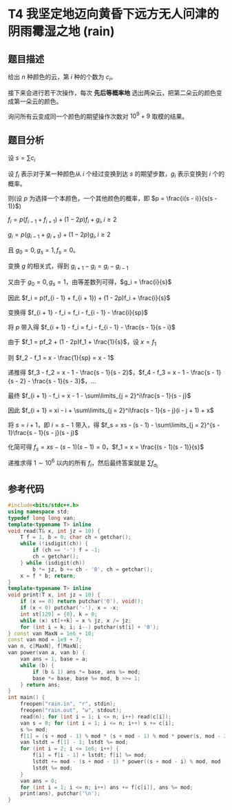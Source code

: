# T4 我坚定地迈向黄昏下远方无人问津的阴雨霉湿之地 (rain)

## 题目描述

给出 $n$ 种颜色的云，第 $i$ 种的个数为 $c_i$。

接下来会进行若干次操作，每次 **先后等概率地** 选出两朵云，把第二朵云的颜色变成第一朵云的颜色。

询问所有云变成同一个颜色的期望操作次数对 $10^9 + 9$ 取模的结果。

## 题目分析

设 $s = \sum c_i$

设 $f_i$ 表示对于某一种颜色从 $i$ 个经过变换到达 $s$ 的期望步数，$g_i$ 表示变换到 $i$ 个的概率。

则(设 $p$ 为选择一个本颜色，一个其他颜色的概率，即 $p = \frac{i(s - i)}{s(s - 1)}$)

$f_i = p(f_{i - 1} + f_{i + 1}) + (1 - 2p)f_i + g_i, i\geq 2$

$g_i = p(g_{i - 1} + g_{i + 1}) + (1 - 2p)g_i, i\geq 2$

且 $g_0 = 0, g_s = 1, f_s = 0$。

变换 $g$ 的相关式，得到 $g_{i + 1} - g_i = g_i - g_{i - 1}$

又由于 $g_0 = 0, g_s = 1$，由等差数列可得，$g_i = \frac{i}{s}$

因此 $f_i = p(f_{i - 1} + f_{i + 1}) + (1 - 2p)f_i + \frac{i}{s}$

变换得 $f_{i + 1} - f_i = f_i - f_{i - 1} - \frac{i}{sp}$

将 $p$ 带入得 $f_{i + 1} - f_i = f_i - f_{i - 1} - \frac{s - 1}{s - i}$

由于 $f_1 = pf_2 + (1 - 2p)f_1 + \frac{1}{s}$，设 $x = f_1$

则 $f_2 - f_1 = x - \frac{1}{sp} = x - 1$

递推得 $f_3 - f_2 = x - 1 - \frac{s - 1}{s - 2}$，$f_4 - f_3 = x - 1 - \frac{s - 1}{s - 2} - \frac{s - 1}{s - 3}$，...

最终 $f_{i + 1} - f_i = x - 1 - \sum\limits_{j = 2}^i\frac{s - 1}{s - j}$

因此 $f_{i + 1} = xi - i + \sum\limits_{j = 2}^i\frac{s - 1}{s - j}(i - j + 1) + x$

将 $s = i + 1$，即 $i = s - 1$ 带入，得 $f_s = xs - (s - 1) - \sum\limits_{j = 2}^{s - 1}\frac{s - 1}{s - j}(s - j)$

化简可得 $f_s = xs - (s - 1)(s - 1) = 0$，$f_1 = x = \frac{(s - 1)(s - 1)}{s}$

递推求得 $1\sim 10^6$ 以内的所有 $f_i$，然后最终答案就是 $\sum f_{a_i}$

## 参考代码

```cpp
#include<bits/stdc++.h>
using namespace std;
typedef long long van;
template<typename T> inline
void read(T& x, int jz = 10) {
    T f = 1, b = 0; char ch = getchar();
    while (!isdigit(ch)) {
        if (ch == '-') f = -1;
        ch = getchar();
    } while (isdigit(ch))
        b *= jz, b += ch - '0', ch = getchar();
    x = f * b; return;
}
template<typename T> inline
void print(T x, int jz = 10) {
    if (x == 0) return putchar('0'), void();
    if (x < 0) putchar('-'), x = -x;
    int st[129] = {0}, k = 0;
    while (x) st[++k] = x % jz, x /= jz;
    for (int i = k; i; i--) putchar(st[i] + '0');
} const van MaxN = 1e6 + 10;
const van mod = 1e9 + 7;
van n, c[MaxN], f[MaxN];
van power(van a, van b) {
    van ans = 1, base = a;
    while (b) {
        if (b & 1) ans *= base, ans %= mod;
        base *= base, base %= mod, b >>= 1; 
    } return ans;
}
int main() {
    freopen("rain.in", "r", stdin);
    freopen("rain.out", "w", stdout);
    read(n); for (int i = 1; i <= n; i++) read(c[i]);
    van s = 0; for (int i = 1; i <= n; i++) s += c[i];
    s %= mod;
    f[1] = (s + mod - 1) % mod * (s + mod - 1) % mod * power(s, mod - 2) % mod;
    van lstdt = f[1] - 1; lstdt %= mod;
    for (int i = 2; i <= 1e6; i++) {
        f[i] = f[i - 1] + lstdt; f[i] %= mod;
        lstdt += mod - (s + mod - 1) * power((s + mod - i) % mod, mod - 2) % mod;
        lstdt %= mod;
    }
    van ans = 0;
    for (int i = 1; i <= n; i++) ans += f[c[i]], ans %= mod;
    print(ans), putchar('\n');
}
```